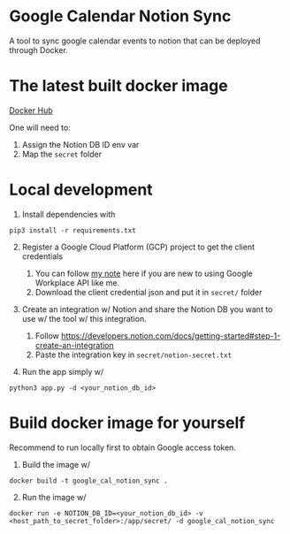 # Google Calendar Notion Sync
A tool to sync google calendar events to notion that can be deployed through Docker.

# The latest built docker image
[Docker Hub](https://hub.docker.com/repository/docker/qiany7/google_cal_notion_sync/general)

One will need to:
1. Assign the Notion DB ID env var
2. Map the `secret` folder

# Local development

1. Install dependencies with
```
pip3 install -r requirements.txt
```

2. Register a Google Cloud Platform (GCP) project to get the client credentials
    1. You can follow [my note](https://cord-sodalite-2c6.notion.site/Google-Workspace-API-33864394338e4b3b90d63a1cbe754a2c) here if you are new to using Google Workplace API like me.
    2. Download the client credential json and put it in `secret/` folder

3. Create an integration w/ Notion and share the Notion DB you want to use w/ the tool w/ this integration.
    1. Follow https://developers.notion.com/docs/getting-started#step-1-create-an-integration
    2. Paste the integration key in `secret/notion-secret.txt`

4. Run the app simply w/
```
python3 app.py -d <your_notion_db_id>
```

# Build docker image for yourself
Recommend to run locally first to obtain Google access token.

1. Build the image w/
```
docker build -t google_cal_notion_sync .
```

2. Run the image w/
```
docker run -e NOTION_DB_ID=<your_notion_db_id> -v <host_path_to_secret_folder>:/app/secret/ -d google_cal_notion_sync
```
